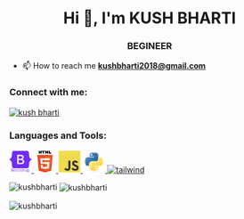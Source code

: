<h1 align="center">Hi 👋, I'm KUSH BHARTI</h1>
<h3 align="center"><b>BEGINEER</b></h3>

- 📫 How to reach me **kushbharti2018@gmail.com**

<h3 align="left">Connect with me:</h3>
<p align="left">
<a href="https://linkedin.com/in/kush bharti" target="blank"><img align="center" src="https://raw.githubusercontent.com/rahuldkjain/github-profile-readme-generator/master/src/images/icons/Social/linked-in-alt.svg" alt="kush bharti" height="30" width="40" /></a>
</p>

<h3 align="left">Languages and Tools:</h3>
<p align="left"> <a href="https://getbootstrap.com" target="_blank" rel="noreferrer"> <img src="https://raw.githubusercontent.com/devicons/devicon/master/icons/bootstrap/bootstrap-plain-wordmark.svg" alt="bootstrap" width="40" height="40"/> </a> <a href="https://www.w3.org/html/" target="_blank" rel="noreferrer"> <img src="https://raw.githubusercontent.com/devicons/devicon/master/icons/html5/html5-original-wordmark.svg" alt="html5" width="40" height="40"/> </a> <a href="https://developer.mozilla.org/en-US/docs/Web/JavaScript" target="_blank" rel="noreferrer"> <img src="https://raw.githubusercontent.com/devicons/devicon/master/icons/javascript/javascript-original.svg" alt="javascript" width="40" height="40"/> </a> <a href="https://www.python.org" target="_blank" rel="noreferrer"> <img src="https://raw.githubusercontent.com/devicons/devicon/master/icons/python/python-original.svg" alt="python" width="40" height="40"/> </a> <a href="https://tailwindcss.com/" target="_blank" rel="noreferrer"> <img src="https://www.vectorlogo.zone/logos/tailwindcss/tailwindcss-icon.svg" alt="tailwind" width="40" height="40"/> </a> </p>

<p><img align="left" src="https://github-readme-stats.vercel.app/api/top-langs?username=kushbharti&show_icons=true&locale=en&layout=compact" alt="kushbharti" /></p>

<p>&nbsp;<img align="center" src="https://github-readme-stats.vercel.app/api?username=kushbharti&show_icons=true&locale=en" alt="kushbharti" /></p>

<p><img align="center" src="https://github-readme-streak-stats.herokuapp.com/?user=kushbharti&" alt="kushbharti" /></p>

